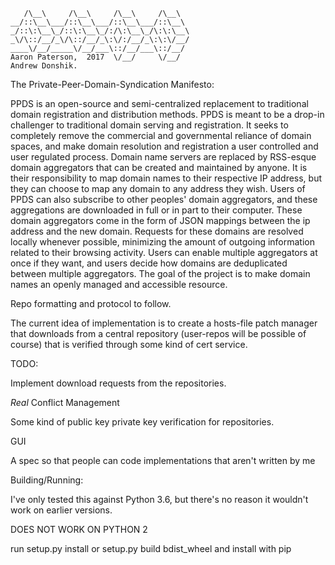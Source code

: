        /\__\     /\__\     /\__\     /\__\
    __/::\__\___/::\__\___/::\__\___/::\__\
    _/::\:\__\_/::\:\__\_/:/\:\__\_/\:\:\__\
    _\/\::/__/_\/\::/__/_\:\/:/__/_\:\:\/__/
    ____\/__/_____\/__/___\::/__/___\::/__/
    Aaron Paterson,  2017  \/__/     \/__/
    Andrew Donshik.

The Private-Peer-Domain-Syndication Manifesto:

PPDS is an open-source and semi-centralized replacement to traditional domain registration and distribution methods. PPDS is meant to be a drop-in challenger to traditional domain serving and registration. It seeks to completely remove the commercial and governmental reliance of domain spaces, and make domain resolution and registration a user controlled and user regulated process. Domain name servers are replaced by RSS-esque domain aggregators that can be created and maintained by anyone. It is their responsibility to map domain names to their respective IP address, but they can choose to map any domain to any address they wish. Users of PPDS can also subscribe to other peoples' domain aggregators, and these aggregations are downloaded in full or in part to their computer. These domain aggregators come in the form of JSON mappings between the ip address and the new domain. Requests for these domains are resolved locally whenever possible, minimizing the amount of outgoing information related to their browsing activity. Users can enable multiple aggregators at once if they want, and users decide how domains are deduplicated between multiple aggregators. The goal of the project is to make domain names an openly managed and accessible resource.

Repo formatting and protocol to follow.

The current idea of implementation is to create a hosts-file patch manager that downloads from a central repository (user-repos will be possible of course) that is verified through some kind of cert service.


TODO:

Implement download requests from the repositories.

*Real* Conflict Management

Some kind of public key private key verification for repositories.

GUI

A spec so that people can code implementations that aren't written by me

Building/Running:

I've only tested this against Python 3.6, but there's no reason it wouldn't work on earlier versions.

DOES NOT WORK ON PYTHON 2

run setup.py install or setup.py build bdist_wheel and install with pip
